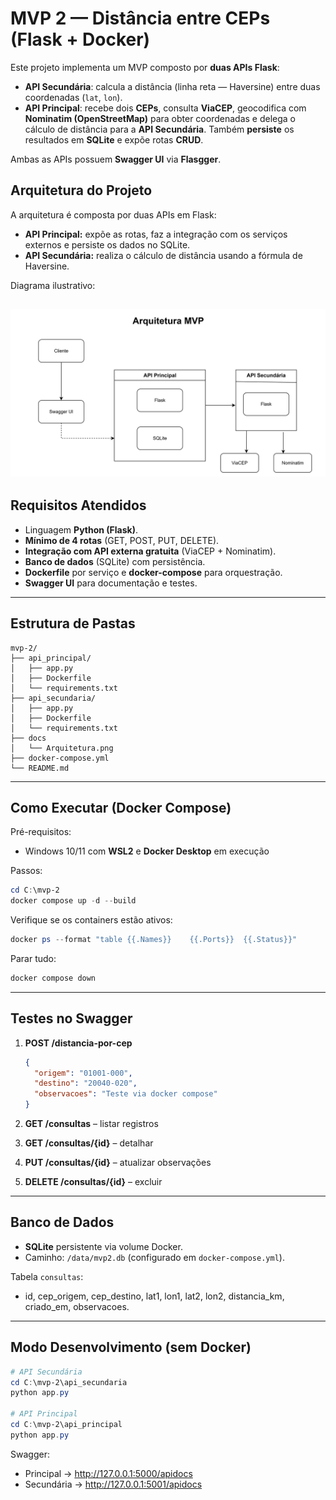 # MVP 2 — Distância entre CEPs (Flask + Docker)

Este projeto implementa um MVP composto por **duas APIs Flask**:

- **API Secundária**: calcula a distância (linha reta — Haversine) entre duas coordenadas (`lat`, `lon`).
- **API Principal**: recebe dois **CEPs**, consulta **ViaCEP**, geocodifica com **Nominatim (OpenStreetMap)** para obter coordenadas e delega o cálculo de distância para a **API Secundária**. Também **persiste** os resultados em **SQLite** e expõe rotas **CRUD**.

Ambas as APIs possuem **Swagger UI** via **Flasgger**.

## Arquitetura do Projeto

A arquitetura é composta por duas APIs em Flask:  
- **API Principal:** expõe as rotas, faz a integração com os serviços externos e persiste os dados no SQLite.  
- **API Secundária:** realiza o cálculo de distância usando a fórmula de Haversine.  

Diagrama ilustrativo:

![Imagem da Arquitetura do MVP](docs/Arquitetura.png)
---

##  Requisitos Atendidos

- Linguagem **Python (Flask)**.
- **Mínimo de 4 rotas** (GET, POST, PUT, DELETE).
- **Integração com API externa gratuita** (ViaCEP + Nominatim).
- **Banco de dados** (SQLite) com persistência.
- **Dockerfile** por serviço e **docker-compose** para orquestração.
- **Swagger UI** para documentação e testes.

---

##  Estrutura de Pastas

```
mvp-2/
├── api_principal/
│   ├── app.py
│   ├── Dockerfile
│   └── requirements.txt
├── api_secundaria/
│   ├── app.py
│   ├── Dockerfile
│   └── requirements.txt
├── docs
│   └── Arquitetura.png
├── docker-compose.yml
└── README.md
```

---

##  Como Executar (Docker Compose)

Pré-requisitos:
- Windows 10/11 com **WSL2** e **Docker Desktop** em execução

Passos:

```powershell
cd C:\mvp-2
docker compose up -d --build
```

Verifique se os containers estão ativos:

```powershell
docker ps --format "table {{.Names}}	{{.Ports}}	{{.Status}}"
```

Parar tudo:

```powershell
docker compose down
```

---

##  Testes no Swagger

1. **POST /distancia-por-cep**
   ```json
   {
     "origem": "01001-000",
     "destino": "20040-020",
     "observacoes": "Teste via docker compose"
   }
   ```

2. **GET /consultas** – listar registros
3. **GET /consultas/{id}** – detalhar
4. **PUT /consultas/{id}** – atualizar observações
5. **DELETE /consultas/{id}** – excluir

---

##  Banco de Dados

- **SQLite** persistente via volume Docker.
- Caminho: `/data/mvp2.db` (configurado em `docker-compose.yml`).

Tabela `consultas`:
- id, cep_origem, cep_destino, lat1, lon1, lat2, lon2, distancia_km, criado_em, observacoes.

---

##  Modo Desenvolvimento (sem Docker)

```powershell
# API Secundária
cd C:\mvp-2\api_secundaria
python app.py

# API Principal
cd C:\mvp-2\api_principal
python app.py
```

Swagger:
- Principal → http://127.0.0.1:5000/apidocs
- Secundária → http://127.0.0.1:5001/apidocs
